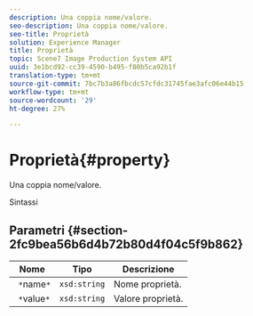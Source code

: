 ```yaml
---
description: Una coppia nome/valore.
seo-description: Una coppia nome/valore.
seo-title: Proprietà
solution: Experience Manager
title: Proprietà
topic: Scene7 Image Production System API
uuid: 3e1bcd92-cc39-4590-b495-f80b5ca92b1f
translation-type: tm+mt
source-git-commit: 7bc7b3a86fbcdc57cfdc31745fae3afc06e44b15
workflow-type: tm+mt
source-wordcount: '29'
ht-degree: 27%

---
```



# Proprietà{#property}

Una coppia nome/valore.

Sintassi

## Parametri {#section-2fc9bea56b6d4b72b80d4f04c5f9b862}

| Nome | Tipo | Descrizione |
|---|---|---|
| ` *`name`*` | `xsd:string` | Nome proprietà. |
| ` *`value`*` | `xsd:string` | Valore proprietà. |

